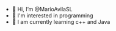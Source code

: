 - 👋 Hi, I’m @MarioAvilaSL
- 👀 I'm interested in programming
- 🌱 I am currently learning c++ and  Java

<!---
MarioAvilaSL/MarioAvilaSL is a ✨ special ✨ repository because its `README.md` (this file) appears on your GitHub profile.
You can click the Preview link to take a look at your changes.
--->
